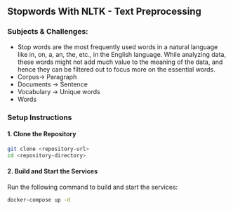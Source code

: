 ## Stopwords With NLTK - Text Preprocessing

### Subjects & Challenges:
- Stop words are the most frequently used words in a natural language like in, on, a, an, the, etc., in the English language. While analyzing data, these words might not add much value to the meaning of the data, and hence they can be filtered out to focus more on the essential words.
- Corpus-> Paragraph
- Documents -> Sentence
- Vocabulary -> Unique words
- Words


### Setup Instructions

#### 1. Clone the Repository

```bash
git clone <repository-url>
cd <repository-directory>
```

#### 2. Build and Start the Services

Run the following command to build and start the services:

```bash
docker-compose up -d
```
